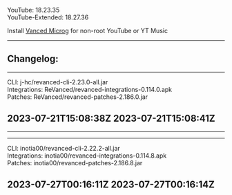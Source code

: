 YouTube: 18.23.35  
YouTube-Extended: 18.27.36  

Install [Vanced Microg](https://github.com/TeamVanced/VancedMicroG/releases) for non-root YouTube or YT Music  

---
Changelog:  
---

---
CLI: j-hc/revanced-cli-2.23.0-all.jar  
Integrations: ReVanced/revanced-integrations-0.114.0.apk  
Patches: ReVanced/revanced-patches-2.186.0.jar  

2023-07-21T15:08:38Z
2023-07-21T15:08:41Z
---
---

---
CLI: inotia00/revanced-cli-2.22.2-all.jar  
Integrations: inotia00/revanced-integrations-0.114.8.apk  
Patches: inotia00/revanced-patches-2.186.8.jar  

2023-07-27T00:16:11Z
2023-07-27T00:16:14Z
---  
